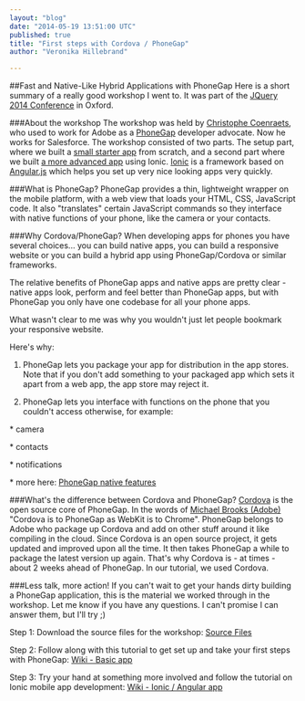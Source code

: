 ```yaml
---
layout: "blog"
date: "2014-05-19 13:51:00 UTC"
published: true
title: "First steps with Cordova / PhoneGap"
author: "Veronika Hillebrand"

---
```


##Fast and Native-Like Hybrid Applications with PhoneGap Here is a short summary of a really good workshop I went to. It was part of the [JQuery 2014 Conference](http://jqueryuk.com) in Oxford.  ###About the workshop The workshop was held by [Christophe Coenraets](http://coenraets.org/), who used to work for Adobe as a [PhoneGap](http://phonegap.com/) developer advocate. Now he works for Salesforce.  The workshop consisted of two parts. The setup part, where we built a [small starter app](https://github.com/ccoenraets/phonegap-workshop-jquk2014/wiki/PhoneGap-Workshop) from scratch, and a second part where we built [a more advanced app](https://github.com/ccoenraets/phonegap-workshop-jquk2014/wiki/Building-an-Application-with-AngularJS-and-Ionic) using Ionic. [Ionic](http://ionicframework.com/) is a framework based on [Angular.js](https://angularjs.org/) which helps you set up very nice looking apps very quickly.  ###What is PhoneGap? PhoneGap provides a thin, lightweight wrapper on the mobile platform, with a web view that loads your HTML, CSS, JavaScript code. It also "translates" certain JavaScript commands so they interface with native functions of your phone, like the camera or your contacts.  ###Why Cordova/PhoneGap? When developing apps for phones you have several choices... you can build native apps, you can build a responsive website or you can build a hybrid app using PhoneGap/Cordova or similar frameworks.  The relative benefits of PhoneGap apps and native apps are pretty clear - native apps look, perform and feel better than PhoneGap apps, but with PhoneGap you only have one codebase for all your phone apps.  What wasn't clear to me was why you wouldn't just let people bookmark your responsive website.  Here's why:  1. PhoneGap lets you package your app for distribution in the app stores. Note that if you don't add something to your packaged app which sets it apart from a web app, the app store may reject it.  2. PhoneGap lets you interface with functions on the phone that you couldn't access otherwise, for example:  \* camera  \* contacts  \* notifications  \* more here: [PhoneGap native features](http://docs.appery.io/documentation/using-native-device-features-phonegap/)  ###What's the difference between Cordova and PhoneGap? [Cordova](http://cordova.apache.org/) is the open source core of PhoneGap. In the words of [Michael Brooks (Adobe)](https://twitter.com/mwbrooks) "Cordova is to PhoneGap as WebKit is to Chrome". PhoneGap belongs to Adobe who package up Cordova and add on other stuff around it like compiling in the cloud.  Since Cordova is an open source project, it gets updated and improved upon all the time. It then takes PhoneGap a while to package the latest version up again. That's why Cordova is - at times - about 2 weeks ahead of PhoneGap. In our tutorial, we used Cordova.  ###Less talk, more action! If you can't wait to get your hands dirty building a PhoneGap application, this is the material we worked through in the workshop. Let me know if you have any questions. I can't promise I can answer them, but I'll try ;)  Step 1: Download the source files for the workshop: [Source Files](https://github.com/ccoenraets/phonegap-workshop-jquk2014)  Step 2: Follow along with this tutorial to get set up and take your first steps with PhoneGap: [Wiki - Basic app](https://github.com/ccoenraets/phonegap-workshop-jquk2014/wiki/PhoneGap-Workshop)  Step 3: Try your hand at something more involved and follow the tutorial on Ionic mobile app development: [Wiki - Ionic / Angular app](https://github.com/ccoenraets/phonegap-workshop-jquk2014/wiki/Building-an-Application-with-AngularJS-and-Ionic)


